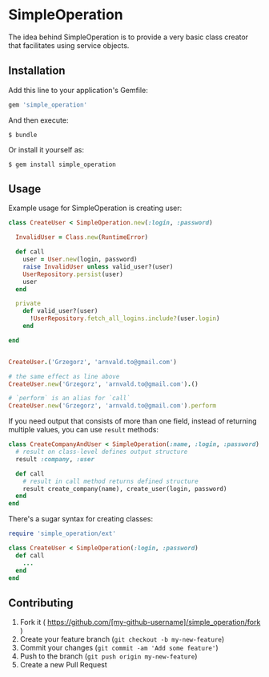 # SimpleOperation

The idea behind SimpleOperation is to provide a very basic class creator that facilitates using service objects.

## Installation

Add this line to your application's Gemfile:

```ruby
gem 'simple_operation'
```

And then execute:

    $ bundle

Or install it yourself as:

    $ gem install simple_operation

## Usage

Example usage for SimpleOperation is creating user:

```ruby
class CreateUser < SimpleOperation.new(:login, :password)

  InvalidUser = Class.new(RuntimeError)

  def call
    user = User.new(login, password)
    raise InvalidUser unless valid_user?(user)
    UserRepository.persist(user)
    user
  end

  private
    def valid_user?(user)
      !UserRepository.fetch_all_logins.include?(user.login)
    end

end


CreateUser.('Grzegorz', 'arnvald.to@gmail.com')

# the same effect as line above
CreateUser.new('Grzegorz', 'arnvald.to@gmail.com').()

# `perform` is an alias for `call`
CreateUser.new('Grzegorz', 'arnvald.to@gmail.com').perform
```

If you need output that consists of more than one field, instead of returning multiple values,
you can use `result` methods:

```ruby
class CreateCompanyAndUser < SimpleOperation(:name, :login, :password)
  # result on class-level defines output structure
  result :company, :user

  def call
    # result in call method returns defined structure
    result create_company(name), create_user(login, password)
  end
end
```

There's a sugar syntax for creating classes:

```ruby
require 'simple_operation/ext'

class CreateUser < SimpleOperation(:login, :password)
  def call
    ...
  end
end
```



## Contributing

1. Fork it ( https://github.com/[my-github-username]/simple_operation/fork )
2. Create your feature branch (`git checkout -b my-new-feature`)
3. Commit your changes (`git commit -am 'Add some feature'`)
4. Push to the branch (`git push origin my-new-feature`)
5. Create a new Pull Request
